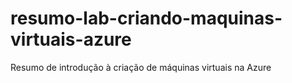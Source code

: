 # resumo-lab-criando-maquinas-virtuais-azure
Resumo de introdução à criação de máquinas virtuais na Azure
